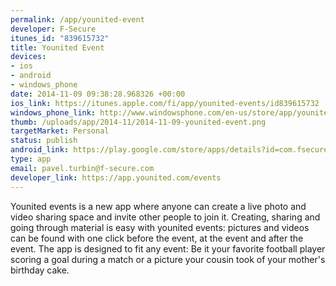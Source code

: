 ```yaml
--- 
permalink: /app/younited-event
developer: F-Secure
itunes_id: "839615732"
title: Younited Event
devices: 
- ios
- android
- windows_phone
date: 2014-11-09 09:38:28.968326 +00:00
ios_link: https://itunes.apple.com/fi/app/younited-events/id839615732
windows_phone_link: http://www.windowsphone.com/en-us/store/app/younited-events/3ec53dbb-7180-4bb7-8be6-ee921fcd6b23
thumb: /uploads/app/2014-11/2014-11-09-younited-event.png
targetMarket: Personal
status: publish
android_link: https://play.google.com/store/apps/details?id=com.fsecure.younitedevents
type: app
email: pavel.turbin@f-secure.com
developer_link: https://app.younited.com/events
---
```


Younited events is a new app where anyone can create a live photo and video sharing space and invite other people to join it. Creating, sharing and going through material is easy with younited events: pictures and videos can be found with one click before the event, at the event and after the event.
The app is designed to fit any event: Be it your favorite football player scoring a goal during a match or a picture your cousin took of your mother's birthday cake.
